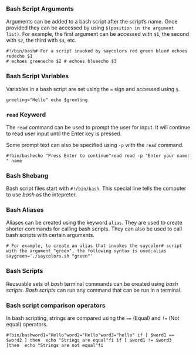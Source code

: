 ### Bash Script Arguments

Arguments can be added to a bash script after the script’s name. Once provided they can be accessed by using `$(position in the argument list)`. For example, the first argument can be accessed with `$1`, the second with `$2`, the third with `$3`, etc.

```
#!/bin/bash# For a script invoked by saycolors red green blue# echoes redecho $1 
# echoes greenecho $2 # echoes blueecho $3
```

### Bash Script Variables

Variables in a bash script are set using the `=` sign and accessed using `$`.

```
greeting="Hello" echo $greeting
```

### `read` Keyword

The `read` command can be used to prompt the user for input. It will continue to read user input until the Enter key is pressed.

Some prompt text can also be specified using `-p` with the `read` command.

```
#!bin/bashecho "Press Enter to continue"read read -p "Enter your name: " name
```

### Bash Shebang

Bash script files start with `#!/bin/bash`. This special line tells the computer to use _bash_ as the intepreter.

### Bash Aliases

Aliases can be created using the keyword `alias`. They are used to create shorter commands for calling bash scripts. They can also be used to call bash scripts with certain arguments.

```
# For example, to create an alias that invokes the saycolor# script with the argument "green", the following syntax is used:alias saygreen='./saycolors.sh "green"'
```

### Bash Scripts

Reusuable sets of _bash_ terminal commands can be created using _bash scripts_. _Bash scripts_ can run any command that can be run in a terminal.

### Bash script comparison operators

In bash scripting, strings are compared using the `==` (Equal) and `!=` (Not equal) operators.

```
#!bin/bashword1="Hello"word2="Hello"word3="hello" if [ $word1 == $word2 ] then  echo "Strings are equal"fi if [ $word1 != $word3 ]then  echo "Strings are not equal"fi
```